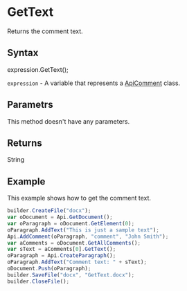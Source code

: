 # GetText

Returns the comment text.

## Syntax

expression.GetText();

`expression` - A variable that represents a [ApiComment](../ApiComment.md) class.

## Parametrs

This method doesn't have any parameters.

## Returns

String

## Example

This example shows how to get the comment text.

```javascript
builder.CreateFile("docx");
var oDocument = Api.GetDocument();
var oParagraph = oDocument.GetElement(0);
oParagraph.AddText("This is just a sample text");
Api.AddComment(oParagraph, "comment", "John Smith");
var aComments = oDocument.GetAllComments();
var sText = aComments[0].GetText();
oParagraph = Api.CreateParagraph();
oParagraph.AddText("Comment text: " + sText);
oDocument.Push(oParagraph);
builder.SaveFile("docx", "GetText.docx");
builder.CloseFile();
```